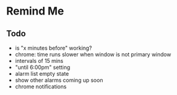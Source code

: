 # Remind Me

## Todo
* is "x minutes before" working?
* chrome: time runs slower when window is not primary window
* intervals of 15 mins
* "until 6:00pm" setting
* alarm list empty state
* show other alarms coming up soon
* chrome notifications
